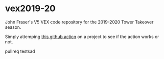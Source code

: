 # vex2019-20
John Fraser's V5 VEX code repository for the 2019-2020 Tower Takeover season.


Simply attemping [this github action](https://github.com/marketplace/actions/vex-build) on a project to see if the action works or not.

pullreq testsad
